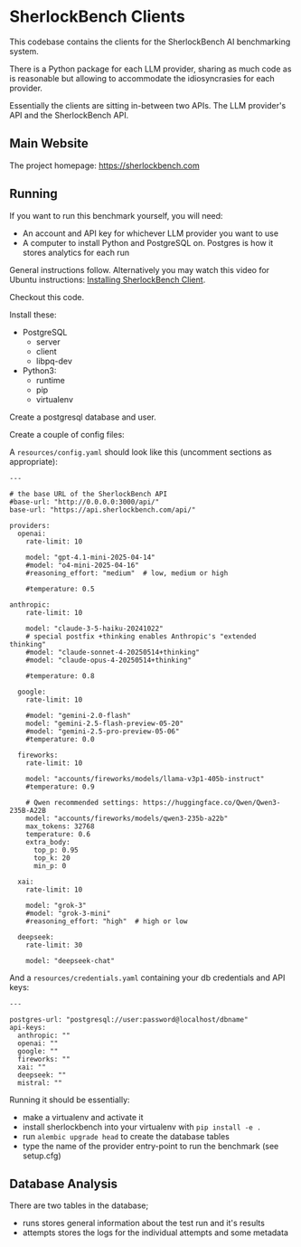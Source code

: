 # SherlockBench Clients

This codebase contains the clients for the SherlockBench AI benchmarking system.

There is a Python package for each LLM provider, sharing as much code as is
reasonable but allowing to accommodate the idiosyncrasies for each provider.

Essentially the clients are sitting in-between two APIs. The LLM provider's API
and the SherlockBench API.

## Main Website
The project homepage: https://sherlockbench.com

## Running
If you want to run this benchmark yourself, you will need:
- An account and API key for whichever LLM provider you want to use
- A computer to install Python and PostgreSQL on. Postgres is how it stores analytics for each run

General instructions follow. Alternatively you may watch this video for Ubuntu instructions: [Installing SherlockBench Client](https://youtu.be/qNIXQTtuFYs).

Checkout this code.

Install these:
- PostgreSQL
  - server
  - client
  - libpq-dev
- Python3:
  - runtime
  - pip
  - virtualenv

Create a postgresql database and user.

Create a couple of config files:

A `resources/config.yaml` should look like this (uncomment sections as appropriate):
```
---

# the base URL of the SherlockBench API
#base-url: "http://0.0.0.0:3000/api/"
base-url: "https://api.sherlockbench.com/api/"

providers:
  openai:
    rate-limit: 10

    model: "gpt-4.1-mini-2025-04-14"
    #model: "o4-mini-2025-04-16"
    #reasoning_effort: "medium"  # low, medium or high
    
    #temperature: 0.5

anthropic:
    rate-limit: 10

    model: "claude-3-5-haiku-20241022"
    # special postfix +thinking enables Anthropic's "extended thinking"
    #model: "claude-sonnet-4-20250514+thinking"
    #model: "claude-opus-4-20250514+thinking"
    
    #temperature: 0.8

  google:
    rate-limit: 10

    #model: "gemini-2.0-flash"
    model: "gemini-2.5-flash-preview-05-20"
    #model: "gemini-2.5-pro-preview-05-06"
    #temperature: 0.0

  fireworks:
    rate-limit: 10

    model: "accounts/fireworks/models/llama-v3p1-405b-instruct"
    #temperature: 0.9
    
    # Qwen recommended settings: https://huggingface.co/Qwen/Qwen3-235B-A22B
    model: "accounts/fireworks/models/qwen3-235b-a22b"
    max_tokens: 32768
    temperature: 0.6
    extra_body:
      top_p: 0.95
      top_k: 20
      min_p: 0

  xai:
    rate-limit: 10

    model: "grok-3"
    #model: "grok-3-mini"
    #reasoning_effort: "high"  # high or low

  deepseek:
    rate-limit: 30

    model: "deepseek-chat"

```

And a `resources/credentials.yaml` containing your db credentials and API keys:
```
---

postgres-url: "postgresql://user:password@localhost/dbname"
api-keys:
  anthropic: ""
  openai: ""
  google: ""
  fireworks: ""
  xai: ""
  deepseek: ""
  mistral: ""
```

Running it should be essentially:
- make a virtualenv and activate it
- install sherlockbench into your virtualenv with `pip install -e .`
- run `alembic upgrade head` to create the database tables
- type the name of the provider entry-point to run the benchmark (see setup.cfg)

## Database Analysis
There are two tables in the database;
- runs stores general information about the test run and it's results
- attempts stores the logs for the individual attempts and some metadata
